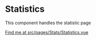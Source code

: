 # Statistics

This component handles the statistic page

[Find me at src/pages/Stats/Statistics.vue](https://github.com/FAIRsharing/fairsharing.github.io/tree/documentation/src/pages/Stats/Statistics.vue)